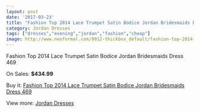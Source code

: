 ```yaml
---
layout: post
date: '2017-03-23'
title: "Fashion Top 2014 Lace Trumpet Satin Bodice Jordan Bridesmaids Dress 469"
category: Jordan Dresses
tags: ["dresses","evening","jordan","fashion","cheap"]
image: http://www.neoformal.com/9912-thickbox_default/fashion-top-2014-lace-trumpet-satin-bodice-jordan-bridesmaids-dress-469.jpg
---
```

Fashion Top 2014 Lace Trumpet Satin Bodice Jordan Bridesmaids Dress 469

On Sales: **$434.99**
<a href="https://www.neoformal.com/en/jordan-dresses/3431-fashion-top-2014-lace-trumpet-satin-bodice-jordan-bridesmaids-dress-469.html"><amp-img layout="responsive" width="600" height="600" src="//www.neoformal.com/9912-thickbox_default/fashion-top-2014-lace-trumpet-satin-bodice-jordan-bridesmaids-dress-469.jpg" alt="Fashion Top 2014 Lace Trumpet Satin Bodice Jordan Bridesmaids Dress 469 0" /></a>
<a href="https://www.neoformal.com/en/jordan-dresses/3431-fashion-top-2014-lace-trumpet-satin-bodice-jordan-bridesmaids-dress-469.html"><amp-img layout="responsive" width="600" height="600" src="//www.neoformal.com/9913-thickbox_default/fashion-top-2014-lace-trumpet-satin-bodice-jordan-bridesmaids-dress-469.jpg" alt="Fashion Top 2014 Lace Trumpet Satin Bodice Jordan Bridesmaids Dress 469 1" /></a>

Buy it: [Fashion Top 2014 Lace Trumpet Satin Bodice Jordan Bridesmaids Dress 469](https://www.neoformal.com/en/jordan-dresses/3431-fashion-top-2014-lace-trumpet-satin-bodice-jordan-bridesmaids-dress-469.html "Fashion Top 2014 Lace Trumpet Satin Bodice Jordan Bridesmaids Dress 469")

View more: [Jordan Dresses](https://www.neoformal.com/en/46-jordan-dresses "Jordan Dresses")